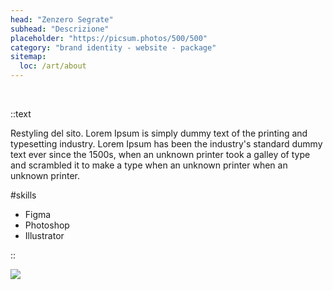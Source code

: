 ```yaml
---
head: "Zenzero Segrate"
subhead: "Descrizione"
placeholder: "https://picsum.photos/500/500"
category: "brand identity - website - package"
sitemap:
  loc: /art/about
---
```


<div class="relative">
  <img src="/img/works/zenzero/portfolio-work-zenzero-big.png" alt="">
  <a href="https://zenzerosegrate.it/" target="_blank">
    <img class="pf-cta" src="/img/works/zenzero/portfolio-work-zenzero-big-cta.svg" alt="">
  </a>
</div>

::text

Restyling del sito. Lorem Ipsum is simply dummy text of the printing and typesetting industry. Lorem Ipsum has been the industry's standard dummy text ever since the 1500s, when an unknown printer took a galley of type and scrambled it to make a type when an unknown printer when an unknown printer.

#skills

<ul>
  <li>Figma</li>
  <li>Photoshop</li>
  <li>Illustrator</li>
</ul>

::

![](/img/works/zenzero/portfolio-work-zenzero-small.png)
